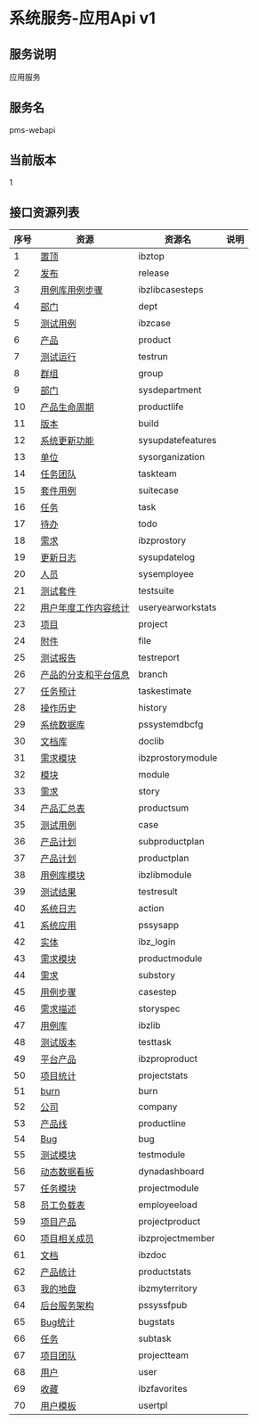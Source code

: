 # 系统服务-应用Api v1
## 服务说明
应用服务

## 服务名
pms-webapi

## 当前版本
1

## 接口资源列表
| 序号 | 资源 | 资源名 | 说明 |
| ---- | ---- | ---- | ---- |
| 1 | [置顶](1/IbzTop) | ibztop |  |
| 2 | [发布](1/Release) | release |  |
| 3 | [用例库用例步骤](1/IbzLibCaseSteps) | ibzlibcasesteps |  |
| 4 | [部门](1/Dept) | dept |  |
| 5 | [测试用例](1/IbzCase) | ibzcase |  |
| 6 | [产品](1/Product) | product |  |
| 7 | [测试运行](1/TestRun) | testrun |  |
| 8 | [群组](1/Group) | group |  |
| 9 | [部门](1/SysDepartment) | sysdepartment |  |
| 10 | [产品生命周期](1/ProductLife) | productlife |  |
| 11 | [版本](1/Build) | build |  |
| 12 | [系统更新功能](1/SysUpdateFeatures) | sysupdatefeatures |  |
| 13 | [单位](1/SysOrganization) | sysorganization |  |
| 14 | [任务团队](1/TaskTeam) | taskteam |  |
| 15 | [套件用例](1/SuiteCase) | suitecase |  |
| 16 | [任务](1/Task) | task |  |
| 17 | [待办](1/Todo) | todo |  |
| 18 | [需求](1/IBZProStory) | ibzprostory |  |
| 19 | [更新日志](1/SysUpdateLog) | sysupdatelog |  |
| 20 | [人员](1/SysEmployee) | sysemployee |  |
| 21 | [测试套件](1/TestSuite) | testsuite |  |
| 22 | [用户年度工作内容统计](1/UserYearWorkStats) | useryearworkstats |  |
| 23 | [项目](1/Project) | project |  |
| 24 | [附件](1/File) | file |  |
| 25 | [测试报告](1/TestReport) | testreport |  |
| 26 | [产品的分支和平台信息](1/Branch) | branch |  |
| 27 | [任务预计](1/TaskEstimate) | taskestimate |  |
| 28 | [操作历史](1/History) | history |  |
| 29 | [系统数据库](1/PSSystemDBCfg) | pssystemdbcfg |  |
| 30 | [文档库](1/DocLib) | doclib |  |
| 31 | [需求模块](1/IBZProStoryModule) | ibzprostorymodule |  |
| 32 | [模块](1/Module) | module |  |
| 33 | [需求](1/Story) | story |  |
| 34 | [产品汇总表](1/ProductSum) | productsum |  |
| 35 | [测试用例](1/Case) | case |  |
| 36 | [产品计划](1/SubProductPlan) | subproductplan |  |
| 37 | [产品计划](1/ProductPlan) | productplan |  |
| 38 | [用例库模块](1/IbzLibModule) | ibzlibmodule |  |
| 39 | [测试结果](1/TestResult) | testresult |  |
| 40 | [系统日志](1/Action) | action |  |
| 41 | [系统应用](1/PSSysApp) | pssysapp |  |
| 42 | [实体](1/IBZ_LOGIN) | ibz_login |  |
| 43 | [需求模块](1/ProductModule) | productmodule |  |
| 44 | [需求](1/SubStory) | substory |  |
| 45 | [用例步骤](1/CaseStep) | casestep |  |
| 46 | [需求描述](1/StorySpec) | storyspec |  |
| 47 | [用例库](1/IbzLib) | ibzlib |  |
| 48 | [测试版本](1/TestTask) | testtask |  |
| 49 | [平台产品](1/IBZProProduct) | ibzproproduct |  |
| 50 | [项目统计](1/ProjectStats) | projectstats |  |
| 51 | [burn](1/Burn) | burn |  |
| 52 | [公司](1/Company) | company |  |
| 53 | [产品线](1/ProductLine) | productline |  |
| 54 | [Bug](1/Bug) | bug |  |
| 55 | [测试模块](1/TestModule) | testmodule |  |
| 56 | [动态数据看板](1/DynaDashboard) | dynadashboard |  |
| 57 | [任务模块](1/ProjectModule) | projectmodule |  |
| 58 | [员工负载表](1/EmployEeload) | employeeload |  |
| 59 | [项目产品](1/ProjectProduct) | projectproduct |  |
| 60 | [项目相关成员](1/IbzProjectMember) | ibzprojectmember |  |
| 61 | [文档](1/IBzDoc) | ibzdoc |  |
| 62 | [产品统计](1/ProductStats) | productstats |  |
| 63 | [我的地盘](1/IbzMyTerritory) | ibzmyterritory |  |
| 64 | [后台服务架构](1/PSSysSFPub) | pssyssfpub |  |
| 65 | [Bug统计](1/BugStats) | bugstats |  |
| 66 | [任务](1/SubTask) | subtask |  |
| 67 | [项目团队](1/ProjectTeam) | projectteam |  |
| 68 | [用户](1/User) | user |  |
| 69 | [收藏](1/IbzFavorites) | ibzfavorites |  |
| 70 | [用户模板](1/UserTpl) | usertpl |  |

